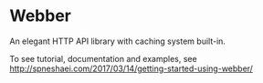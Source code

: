 # Webber
An elegant HTTP API library with caching system built-in.

To see tutorial, documentation and examples, see http://spneshaei.com/2017/03/14/getting-started-using-webber/
